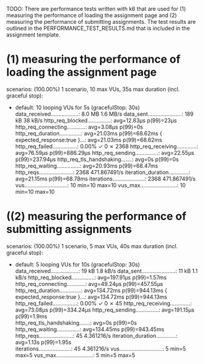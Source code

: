 TODO: There are performance tests written with k6 that are used for (1) measuring the performance of loading the assignment page and (2) measuring the performance of submitting assignments. The test results are outlined in the PERFORMANCE_TEST_RESULTS.md that is included in the assignment template.

# (1) measuring the performance of loading the assignment page
scenarios: (100.00%) 1 scenario, 10 max VUs, 35s max duration (incl. graceful stop):
* default: 10 looping VUs for 5s (gracefulStop: 30s)
data_received..................: 8.0 MB 1.6 MB/s
data_sent......................: 189 kB 38 kB/s
http_req_blocked...............: avg=12.83µs p(99)=23µs    
http_req_connecting............: avg=3.08µs  p(99)=0s      
http_req_duration..............: avg=21.03ms p(99)=68.62ms 
{ expected_response:true }...: avg=21.03ms p(99)=68.62ms 
http_req_failed................: 0.00%  ✓ 0          ✗ 2368
http_req_receiving.............: avg=76.59µs p(99)=886.29µs
http_req_sending...............: avg=22.55µs p(99)=237.94µs
http_req_tls_handshaking.......: avg=0s      p(99)=0s      
http_req_waiting...............: avg=20.93ms p(99)=68.47ms 
http_reqs......................: 2368   471.867491/s
iteration_duration.............: avg=21.15ms p(99)=68.78ms 
iterations.....................: 2368   471.867491/s
vus............................: 10     min=10       max=10
vus_max........................: 10     min=10       max=10


# ((2) measuring the performance of submitting assignments
scenarios: (100.00%) 1 scenario, 5 max VUs, 40s max duration (incl. graceful stop):
* default: 5 looping VUs for 10s (gracefulStop: 30s)
data_received..................: 19 kB 1.8 kB/s
data_sent......................: 11 kB 1.1 kB/s
http_req_blocked...............: avg=197.91µs p(99)=1.57ms  
http_req_connecting............: avg=49.24µs  p(99)=457.55µs
http_req_duration..............: avg=134.72ms p(99)=944.13ms
{ expected_response:true }...: avg=134.72ms p(99)=944.13ms
http_req_failed................: 0.00% ✓ 0        ✗ 45 
http_req_receiving.............: avg=73.08µs  p(99)=334.24µs
http_req_sending...............: avg=191.15µs p(99)=1.9ms   
http_req_tls_handshaking.......: avg=0s       p(99)=0s      
http_req_waiting...............: avg=134.45ms p(99)=943.45ms
http_reqs......................: 45    4.361216/s
iteration_duration.............: avg=1.13s    p(99)=1.95s   
iterations.....................: 45    4.361216/s
vus............................: 5     min=5      max=5
vus_max........................: 5     min=5      max=5